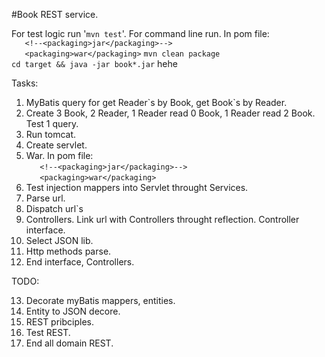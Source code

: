 #Book REST service.

For test logic run '`mvn test`'.
For command line run.
In pom file: <br/>
`	<!--<packaging>jar</packaging>-->`<br/>
`	<packaging>war</packaging>`
`mvn clean package`<br/>
`cd target && java -jar book*.jar`
hehe

Tasks:

1. MyBatis query for get Reader\`s by Book, get Book`s by Reader.
2. Create 3 Book, 2 Reader, 1 Reader read 0 Book, 1 Reader read 2 Book. Test 1 query. 
3. Run tomcat.
4. Create servlet.
5. War.
In pom file: <br/>
`	<!--<packaging>jar</packaging>-->`<br/>
`	<packaging>war</packaging>`
6. Test injection mappers into Servlet throught Services.
7. Parse url.
8. Dispatch url\`s
9. Controllers. Link url with Controllers throught reflection.
Controller interface.
10. Select JSON lib.
11. Http methods parse.
12. End interface, Controllers.

TODO:

13. Decorate myBatis mappers, entities.
14. Entity to JSON decore.
15. REST pribciples.
16. Test REST.
17. End all domain REST.
